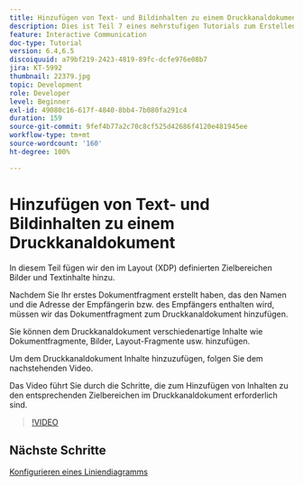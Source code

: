 ```yaml
---
title: Hinzufügen von Text- und Bildinhalten zu einem Druckkanaldokument
description: Dies ist Teil 7 eines mehrstufigen Tutorials zum Erstellen Ihres ersten interaktiven Kommunikationsdokuments. In diesem Teil fügen wir den im Layout (XDP) definierten Zielbereichen Bilder und Textinhalte hinzu.
feature: Interactive Communication
doc-type: Tutorial
version: 6.4,6.5
discoiquuid: a79bf219-2423-4819-89fc-dcfe976e08b7
jira: KT-5992
thumbnail: 22379.jpg
topic: Development
role: Developer
level: Beginner
exl-id: 49080c16-617f-4840-8bb4-7b080fa291c4
duration: 159
source-git-commit: 9fef4b77a2c70c8cf525d42686f4120e481945ee
workflow-type: tm+mt
source-wordcount: '160'
ht-degree: 100%

---
```


# Hinzufügen von Text- und Bildinhalten zu einem Druckkanaldokument

In diesem Teil fügen wir den im Layout (XDP) definierten Zielbereichen Bilder und Textinhalte hinzu.

Nachdem Sie Ihr erstes Dokumentfragment erstellt haben, das den Namen und die Adresse der Empfängerin bzw. des Empfängers enthalten wird, müssen wir das Dokumentfragment zum Druckkanaldokument hinzufügen.

Sie können dem Druckkanaldokument verschiedenartige Inhalte wie Dokumentfragmente, Bilder, Layout-Fragmente usw. hinzufügen.

Um dem Druckkanaldokument Inhalte hinzuzufügen, folgen Sie dem nachstehenden Video.

Das Video führt Sie durch die Schritte, die zum Hinzufügen von Inhalten zu den entsprechenden Zielbereichen im Druckkanaldokument erforderlich sind.

>[!VIDEO](https://video.tv.adobe.com/v/22379?quality=12&learn=on)

## Nächste Schritte

[Konfigurieren eines Liniendiagramms](./configuring-line-chart.md)
